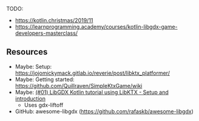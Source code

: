 TODO:
- https://kotlin.christmas/2019/11
- https://learnprogramming.academy/courses/kotlin-libgdx-game-developers-masterclass/ 



## Resources
- Maybe: Setup: https://jojomickymack.gitlab.io/reverie/post/libktx_platformer/
- Maybe: Getting started: https://github.com/Quillraven/SimpleKtxGame/wiki
- Maybe: [(#01) LibGDX Kotlin tutorial using LibKTX - Setup and introduction](https://www.youtube.com/watch?v=7aa6CY7_j9U)
  - Uses gdx-liftoff
- GitHub: awesome-libgdx (https://github.com/rafaskb/awesome-libgdx)